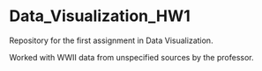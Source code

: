 # Data_Visualization_HW1
Repository for the first assignment in Data Visualization.

Worked with WWII data from unspecified sources by the professor.

